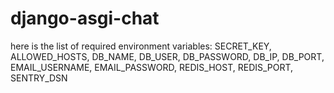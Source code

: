 # django-asgi-chat
here is the list of required environment variables:
SECRET_KEY, ALLOWED_HOSTS, DB_NAME, DB_USER, DB_PASSWORD, DB_IP, DB_PORT, EMAIL_USERNAME, EMAIL_PASSWORD, REDIS_HOST, REDIS_PORT, SENTRY_DSN
